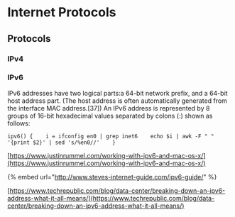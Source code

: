 # Internet Protocols

## Protocols



### IPv4



### IPv6

IPv6 addresses have two logical parts:a 64-bit network prefix, and a 64-bit host address part. \(The host address is often automatically generated from the interface MAC address.\[37\]\) An IPv6 address is represented by 8 groups of 16-bit hexadecimal values separated by colons \(:\) shown as follows:



`ipv6() {   
   i = ifconfig en0 | grep inet6   
   echo $i | awk -F " " '{print $2}' | sed 's/%en0//'   
}`



[https://www.justinrummel.com/working-with-ipv6-and-mac-os-x/](https://www.justinrummel.com/working-with-ipv6-and-mac-os-x/)

{% embed url="http://www.steves-internet-guide.com/ipv6-guide/" %}

[https://www.techrepublic.com/blog/data-center/breaking-down-an-ipv6-address-what-it-all-means/](https://www.techrepublic.com/blog/data-center/breaking-down-an-ipv6-address-what-it-all-means/)


